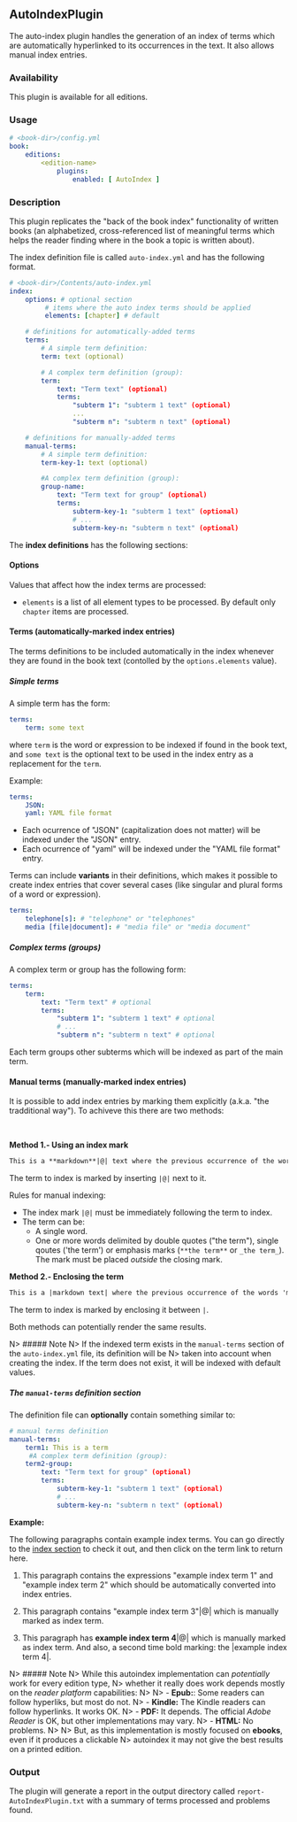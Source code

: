## AutoIndexPlugin

The auto-index plugin handles the generation of an index of terms 
which are automatically hyperlinked to its occurrences in the text.
It also allows manual index entries.

### Availability

This plugin is available for all editions.

### Usage

~~~.yaml
# <book-dir>/config.yml 
book:
    editions:
        <edition-name>
            plugins:
                enabled: [ AutoIndex ]
~~~        

### Description

This plugin replicates the "back of the book index" functionality of written books 
(an alphabetized, cross-referenced list of meaningful terms which helps the reader
finding where in the book a topic is written about).

The index definition file is called `auto-index.yml` and has the following format.

~~~.yaml
# <book-dir>/Contents/auto-index.yml
index:
    options: # optional section
         # items where the auto index terms should be applied
         elements: [chapter] # default

    # definitions for automatically-added terms
    terms:
        # A simple term definition:
        term: text (optional)

        # A complex term definition (group):
        term:
            text: "Term text" (optional)
            terms:
                "subterm 1": "subterm 1 text" (optional)
                ...
                "subterm n": "subterm n text" (optional)

    # definitions for manually-added terms
    manual-terms:
        # A simple term definition:
        term-key-1: text (optional)

        #A complex term definition (group):
        group-name:
            text: "Term text for group" (optional)
            terms:
                subterm-key-1: "subterm 1 text" (optional)
                # ...
                subterm-key-n: "subterm n text" (optional)
~~~

The **index definitions** has the following sections:

#### Options

Values that affect how the index terms are processed:

- `elements` is a list of all element types to be processed. By default only `chapter` items
  are processed.   

#### Terms (automatically-marked index entries)

The terms definitions to be included automatically in the index whenever they are found in
the book text (contolled by the `options.elements` value).

##### Simple terms

A simple term has the form:

~~~.yaml
terms:
    term: some text
~~~

where `term` is the word or expression to be indexed if found in the book text, and 
`some text` is the optional text to be used in the index entry as a replacement for the `term`.  

Example:
    
~~~.yaml
terms:
    JSON:
    yaml: YAML file format
~~~
    
- Each ocurrence of "JSON" (capitalization does not matter) will be indexed under the 
"JSON" entry. 
- Each ocurrence of "yaml" will be indexed under the "YAML file format" entry. 

Terms can include **variants** in their definitions, which makes it possible to create 
index entries that cover several cases (like singular and plural forms of a word or expression).

~~~.yaml
terms:
    telephone[s]: # "telephone" or "telephones"
    media [file|document]: # "media file" or "media document"
~~~
 
##### Complex terms (groups)

A complex term or group has the following form:

~~~.yaml
terms:
    term:
        text: "Term text" # optional
        terms:
            "subterm 1": "subterm 1 text" # optional
            # ...
            "subterm n": "subterm n text" # optional
~~~

Each term groups other subterms which will be indexed as part of the main term.

#### Manual terms (manually-marked index entries)

It is possible to add index entries by marking them explicitly 
(a.k.a. "the tradditional way"). To achiveve this there are two methods:

<br/>

**Method 1.- Using an index mark**

~~~.markdown
This is a **markdown**|@| text where the previous occurrence of the word 'markdown' is marked for indexing.
~~~

The term to index is marked by inserting `|@|` next to it.

Rules for manual indexing:

- The index mark `|@|` must be immediately following the term to index.
- The term can be:
    - A single word.
    - One or more words delimited by double quotes ("the term"), single qoutes ('the term') or emphasis marks 
      (`**the term**` or `_the term_`). The mark must be placed _outside_ the closing mark.

**Method 2.- Enclosing the term**

~~~.markdown
This is a |markdown text| where the previous occurrence of the words 'markdown text' are marked for indexing.
~~~

The term to index is marked by enclosing it between `|`. 

Both methods can potentially render the same results.

N> ##### Note
N> If the indexed term exists in the `manual-terms` section of the `auto-index.yml` file, its definition will be
N> taken into account when creating the index. If the term does not exist, it will be indexed with default values.

##### The `manual-terms` definition section

The definition file can **optionally** contain something similar to:

~~~.yaml
# manual terms definition
manual-terms:
    term1: This is a term
     #A complex term definition (group):
    term2-group:
        text: "Term text for group" (optional)
        terms:
            subterm-key-1: "subterm 1 text" (optional)
            # ...
            subterm-key-n: "subterm n text" (optional)
~~~

**Example:**

The following paragraphs contain example index terms. You can go directly to the [index section](#index)
to check it out, and then click on the term link to return here.

1. This paragraph contains the expressions "example index term 1" and "example index term 2" which 
  should be automatically converted into index entries.
  
2. This paragraph contains "example index term 3"|@| which is manually marked as index term.

3. This paragraph has **example index term 4**|@| which is manually marked as index term. 
   And also, a second time bold marking: the |example index term 4|.

N> ##### Note
N> While this autoindex implementation can *potentially* work for every edition type, 
N> whether it really does work depends mostly on the *reader platform* capabilities:
N> 
N> - **Epub:**: Some readers can follow hyperliks, but most do not.
N> - **Kindle:** The Kindle readers can follow hyperlinks. It works OK.
N> - **PDF:** It depends. The official *Adobe Reader* is OK, but other implementations may vary.
N> - **HTML:** No problems.
N> 
N> But, as this implementation is mostly focused on **ebooks**, even if it produces a clickable 
N> autoindex it may not give the best results on a printed edition.    

### Output

The plugin will generate a report in the output directory called `report-AutoIndexPlugin.txt`
with a summary of terms processed and problems found.

